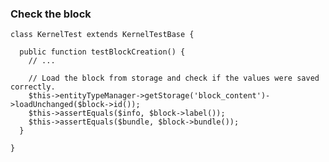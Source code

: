### Check the block

    class KernelTest extends KernelTestBase {
    
      public function testBlockCreation() {
        // ...
    
        // Load the block from storage and check if the values were saved correctly.
        $this->entityTypeManager->getStorage('block_content')->loadUnchanged($block->id());
        $this->assertEquals($info, $block->label());
        $this->assertEquals($bundle, $block->bundle());
      }
    
    }

